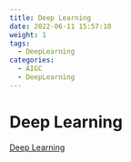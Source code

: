 ```yaml
---
title: Deep Learning
date: 2022-06-11 15:57:10
weight: 1
tags:
  - DeepLearning
categories:
  - AIGC
  - DeepLearning
---
```


<p></p>
<!-- more -->



# Deep Learning
[Deep Learning](https://candied-skunk-1ca.notion.site/Deep-Learning-10dbfe21108480b9affbf52a3b5bb13e?pvs=4)
